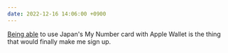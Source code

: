 ```yaml
---
date: 2022-12-16 14:06:00 +0900
---
```


[Being able](https://atadistance.net/2022/12/16/japan-asks-tim-cook-for-digital-my-number-id-support-in-apple-wallet/) to use Japan's My Number card with Apple Wallet is the thing that would finally make me sign up.
